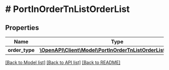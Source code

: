 # # PortInOrderTnListOrderList

## Properties

Name | Type | Description | Notes
------------ | ------------- | ------------- | -------------
**order_type** | [**\OpenAPI\Client\Model\PortInOrderTnListOrderListOrderType[]**](PortInOrderTnListOrderListOrderType.md) |  | [optional]

[[Back to Model list]](../../README.md#models) [[Back to API list]](../../README.md#endpoints) [[Back to README]](../../README.md)
